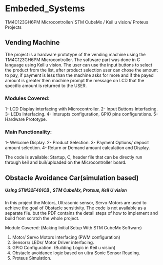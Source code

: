 # Embeded_Systems
TM4C123GH6PM Microcontroller/ STM CubeMx / Keil u vision/ Proteus Projects

## Vending Machine 

The project is a hardware prototype of the vending machine using the TM4C123GH6PM Microcontroller. The software part was done in C language using Keil u vision.
The user can use the input buttons to select the product from the list, after product selection user can chose the amount to pay, if payment is less than the machine 
asks for more and if the payed amount is greater then machine prompt the message on LCD that the specific amount is returned to the USER.

### Modules Covered:
1- LCD Display interfacing with Microcontroller.
2- Input Buttons Interfacing.
3- LEDs Interfacing.
4- Interupts configuration, GPIO pins configurations. 
5- Hardware Prototype.

### Main Functionality:
1- Welcome Display.
2- Product Selection.
3- Payment Options/ deposit amount selection.
4- Return or Demand amount calculation and Display.

The code is available: Startup, C, header file that can be directly run through keil and buil/uploaded on the Microcontroller board.


## Obstacle Avoidance Car(simulation based) 
##### Using STM32F401CB , STM CubeMx, Proteus, Keil U vision 
In this project the Motors, Ultrasonic sensor, Servo Motors are used to achieve the goal of Obstacle sensitivity. The code is not available as a separate file.
but the PDF contains the detail steps of how to implement and build from scratch the whole project.

Module Covered: 
(Making Initial Setup With STM CubeMx Software)
1. Motor/ Servo Motors Interfacing (PWM configuration)
2. Sensors/ LEDs/ Motor Driver interfacing.
3. GPIO Configuration.
(Building Logic in Keil u vision)
4. Obstacle avoidance logic based on ultra Sonic Sensor Reading.
5. Proteus Simulation.
